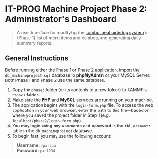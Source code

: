 # IT-PROG Machine Project Phase 2: Administrator's Dashboard

 > A user interface for modifying the [combo meal ordering system](https://github.com/ronnparcia/itprog-phase1-flask)'s (Phase 1) list of menu items and combos, and generating daily summary reports.

## General Instructions

Before running either the Phase 1 or Phase 2 application, import the `db_machineproject.sql` database to **phpMyAdmin** or your MySQL Server. Both Phase 1 and Phase 2 use the same database.

1. Copy the `phase2` folder (or its contents to a new folder) to XAMMP's `htdocs` folder.
2. Make sure the **PHP** and **MySQL** services are running on your machine.
3. The application begins with the `login-form.php` file. To access the web application in your web browser, enter the path to this file—based on where you saved the project folder in Step 1 (e.g. `localhost/phase2/login-form.php`).
4. You may login using any username and password in the `tbl_accounts` table in the `db_machineproject` database.
5. To begin fast, you may use the following account:

> **Username:** `rparcia`<br>
**Password:** `par1234`
